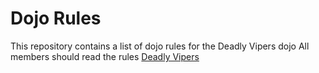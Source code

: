 Dojo Rules
==========

This repository contains a list of dojo rules for the Deadly Vipers dojo
All members should read the rules
[Deadly Vipers](ttps://github.com/deadlyvipers)

